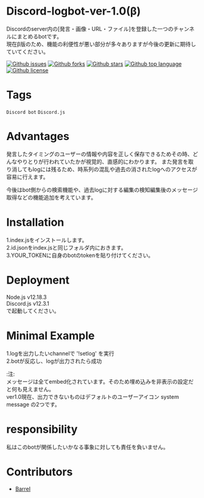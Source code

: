 # Discord-logbot-ver-1.0(β)

<!-- # Short Description -->

Discordのserver内の[発言・画像・URL・ファイル]を登録した一つのチャンネルにまとめるbotです。 \
現在β版のため、機能の利便性が悪い部分が多々ありますが今後の更新に期待していてください。

<!-- # Badges -->

[![Github issues](https://img.shields.io/github/issues/BarreI/Discord-logbot-ver-1.0)](https://github.com/BarreI/Discord-logbot-ver-1.0/issues)
[![Github forks](https://img.shields.io/github/forks/BarreI/Discord-logbot-ver-1.0)](https://github.com/BarreI/Discord-logbot-ver-1.0/network/members)
[![Github stars](https://img.shields.io/github/stars/BarreI/Discord-logbot-ver-1.0)](https://github.com/BarreI/Discord-logbot-ver-1.0/stargazers)
[![Github top language](https://img.shields.io/github/languages/top/BarreI/Discord-logbot-ver-1.0)](https://github.com/BarreI/Discord-logbot-ver-1.0/)
[![Github license](https://img.shields.io/github/license/BarreI/Discord-logbot-ver-1.0)](https://github.com/BarreI/Discord-logbot-ver-1.0/)

# Tags

`Discord bot` `Discord.js`

# Advantages

発言したタイミングのユーザーの情報や内容を正しく保存できるためその時、どんなやりとりが行われていたかが視覚的、直感的にわかります。
また発言を取り消してもlogには残るため、時系列の混乱や過去の消されたlogへのアクセスが容易に行えます。

今後はbot側からの検索機能や、過去logに対する編集の検知編集後のメッセージ取得などの機能追加を考えています。

# Installation

1.index.jsをインストールします。 \
2.id.jsonをindex.jsと同じフォルダ内におきます。 \
3.YOUR_TOKENに自身のbotのtokenを貼り付けてください。

# Deployment

Node.js v12.18.3 \
Discord.js v12.3.1 \
で起動してください。

# Minimal Example
1.logを出力したいchannelで '!setlog' を実行　\
2.botが反応し、logが出力されたら成功

:注: \
メッセージは全てembed化されています。そのため埋め込みを非表示の設定だと何も見えません。 \
ver1.0現在、出力できないものはデフォルトのユーザーアイコン system message の2つです。 

# responsibility 
私はこのbotが関係したいかなる事象に対しても責任を負いません。

# Contributors

- [BarreI](https://github.com/BarreI)

<!-- CREATED_BY_LEADYOU_README_GENERATOR -->
